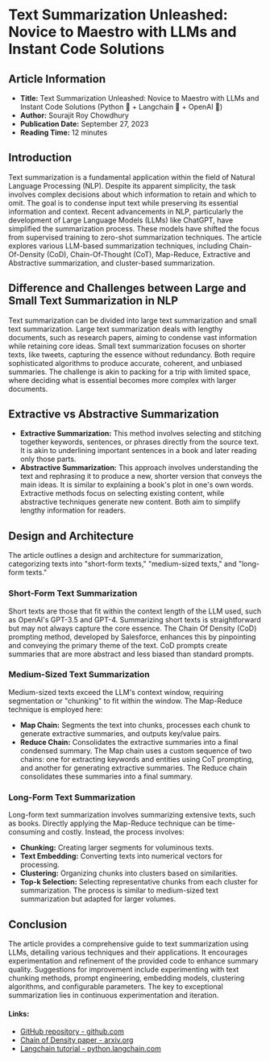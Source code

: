 # Text Summarization Unleashed: Novice to Maestro with LLMs and Instant Code Solutions
## Article Information
- **Title:** Text Summarization Unleashed: Novice to Maestro with LLMs and Instant Code Solutions (Python 🐍 + Langchain 🔗 + OpenAI 🦾)
- **Author:** Sourajit Roy Chowdhury
- **Publication Date:** September 27, 2023
- **Reading Time:** 12 minutes
## Introduction
Text summarization is a fundamental application within the field of Natural Language Processing (NLP). Despite its apparent simplicity, the task involves complex decisions about which information to retain and which to omit. The goal is to condense input text while preserving its essential information and context. Recent advancements in NLP, particularly the development of Large Language Models (LLMs) like ChatGPT, have simplified the summarization process. These models have shifted the focus from supervised training to zero-shot summarization techniques. The article explores various LLM-based summarization techniques, including Chain-Of-Density (CoD), Chain-Of-Thought (CoT), Map-Reduce, Extractive and Abstractive summarization, and cluster-based summarization.
## Difference and Challenges between Large and Small Text Summarization in NLP
Text summarization can be divided into large text summarization and small text summarization. Large text summarization deals with lengthy documents, such as research papers, aiming to condense vast information while retaining core ideas. Small text summarization focuses on shorter texts, like tweets, capturing the essence without redundancy. Both require sophisticated algorithms to produce accurate, coherent, and unbiased summaries. The challenge is akin to packing for a trip with limited space, where deciding what is essential becomes more complex with larger documents.
## Extractive vs Abstractive Summarization
- **Extractive Summarization:** This method involves selecting and stitching together keywords, sentences, or phrases directly from the source text. It is akin to underlining important sentences in a book and later reading only those parts.
- **Abstractive Summarization:** This approach involves understanding the text and rephrasing it to produce a new, shorter version that conveys the main ideas. It is similar to explaining a book's plot in one's own words.
Extractive methods focus on selecting existing content, while abstractive techniques generate new content. Both aim to simplify lengthy information for readers.
## Design and Architecture
The article outlines a design and architecture for summarization, categorizing texts into "short-form texts," "medium-sized texts," and "long-form texts."
### Short-Form Text Summarization
Short texts are those that fit within the context length of the LLM used, such as OpenAI's GPT-3.5 and GPT-4. Summarizing short texts is straightforward but may not always capture the core essence. The Chain Of Density (CoD) prompting method, developed by Salesforce, enhances this by pinpointing and conveying the primary theme of the text. CoD prompts create summaries that are more abstract and less biased than standard prompts.
### Medium-Sized Text Summarization
Medium-sized texts exceed the LLM's context window, requiring segmentation or "chunking" to fit within the window. The Map-Reduce technique is employed here:
- **Map Chain:** Segments the text into chunks, processes each chunk to generate extractive summaries, and outputs key/value pairs.
- **Reduce Chain:** Consolidates the extractive summaries into a final condensed summary.
The Map chain uses a custom sequence of two chains: one for extracting keywords and entities using CoT prompting, and another for generating extractive summaries. The Reduce chain consolidates these summaries into a final summary.
### Long-Form Text Summarization
Long-form text summarization involves summarizing extensive texts, such as books. Directly applying the Map-Reduce technique can be time-consuming and costly. Instead, the process involves:
- **Chunking:** Creating larger segments for voluminous texts.
- **Text Embedding:** Converting texts into numerical vectors for processing.
- **Clustering:** Organizing chunks into clusters based on similarities.
- **Top-k Selection:** Selecting representative chunks from each cluster for summarization.
The process is similar to medium-sized text summarization but adapted for larger volumes.
## Conclusion
The article provides a comprehensive guide to text summarization using LLMs, detailing various techniques and their applications. It encourages experimentation and refinement of the provided code to enhance summary quality. Suggestions for improvement include experimenting with text chunking methods, prompt engineering, embedding models, clustering algorithms, and configurable parameters. The key to exceptional summarization lies in continuous experimentation and iteration.
#### Links:
  - [GitHub repository - github.com](https://github.com/ritun16/llm-text-summarization.git)
  - [Chain of Density paper - arxiv.org](https://arxiv.org/pdf/2309.04269.pdf)
  - [Langchain tutorial - python.langchain.com](https://python.langchain.com/docs/use_cases/summarization)
